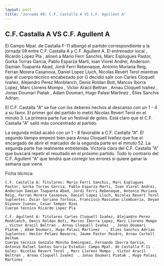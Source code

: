 ```yaml
--- 
layout: post 
title: "Jornada 09: C.F. Castalla A VS C.F. Agullent A"
---
```


## C.F. Castalla A VS C.F. Agullent A

El Campo Mpal. de Castalla F-11  albergó el partido correspondiente a la jornada 09 entre C.F. Castalla A y C.F. Agullent A. El entrenador local , Ricardo Lopez Pla , alineó a Mario Ferri Sanchis, Marc Esplugues Pastor, Gorka Torras Garcia, Pablo Esparza Marti, Ioan Viorel Andrei, Anderson Damian Toapanta Abad, Jordi Ferri Rebenaque, Antonio Muriana Reig, Ferran Morera Casanova, Daniel Lopez Lluch, Nicolas Revert Terol  mientras que el cuerpo técnico encabezado por G decidió salir con Carles Cloquell Ivañez, Alejandro Perez Monblanch, Denis Roldan Boti, Marcos Iborra Lopez, Marc Llorens Mompo , Victor Aracil Beltran , Arnau Cloquell Ivañez  , Jonas Doumari Piatak , Adam Doumari, Hugo Palasi Martinez   , Elies Sanchis Adrian. 

El C.F. Castalla "A" se fue con los deberes hechos al descanso con un 1 - 4 a su favor. El primer gol del partido lo metió Nicolas Revert Terol  en el minuto 3. La primera parte fue un festival de goles. Está claro que el C.F. Castalla "A" salió más concentrado al partido. 

La segunda mitad acabó con un 1 - 8 favorable a C.F. Castalla "A". El segundo tiempo empezó bien para Arnau Cloquell Ivañez   que fue el encargado de abrir el marcador de la segunda parte en el minuto 52. La segunda parte fue realmente entretenida. Victoria clara del C.F. Castalla "A" que buscará repetir el resultado en el próximo partido. Todo lo contrario del C.F. Agullent "A" que tendrá que corregir los errores si quiere ganar la semana que viene. 

Ficha técnica: 
    
    C.F. Castalla A: Titulares: Mario Ferri Sanchis, Marc Esplugues Pastor, Gorka Torras Garcia, Pablo Esparza Marti, Ioan Viorel Andrei, Anderson Damian Toapanta Abad, Jordi Ferri Rebenaque, Antonio Muriana Reig, Ferran Morera Casanova, Daniel Lopez Lluch, Nicolas Revert Terol  
    Suplentes: Oscar Soriano Tortosa, Francisco Mascuñan Llombueria, Deyan Diyanov Ivanov, Cesar Semper Rios 
    Cuerpo técnico Ricardo Lopez Pla 
    
    C.F. Agullent A: Titulares Carles Cloquell Ivañez, Alejandro Perez Monblanch, Denis Roldan Boti, Marcos Iborra Lopez, Marc Llorens Mompo , Victor Aracil Beltran , Arnau Cloquell Ivañez  , Jonas Doumari Piatak , Adam Doumari, Hugo Palasi Martinez   , Elies Sanchis Adrian
    Suplentes: Hector Pelaez Navarro, Jaume Pastor Peidro, Arnau Cortell Delhom 
    Cuerpo técnico Gonzalo Moncho Dominguez, Fernando Iborra Garcia, Antonio Rafael Santos Garcia Estadio: Campo Mpal. de Castalla F-11 . Goles: Nicolas Revert Terol , Marc Llorens Mompo , Victor Aracil Beltran , Arnau Cloquell Ivañez  , Jonas Doumari Piatak , Hugo Palasi Martinez   .  